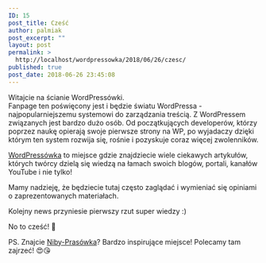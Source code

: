```yaml
---
ID: 15
post_title: Cześć
author: palmiak
post_excerpt: ""
layout: post
permalink: >
  http://localhost/wordpressowka/2018/06/26/czesc/
published: true
post_date: 2018-06-26 23:45:08
---
```

<!-- wp:paragraph -->
<p>Witajcie na ścianie WordPressówki.<br>Fanpage ten poświęcony jest i  będzie światu WordPressa - najpopularniejszemu systemowi do zarządzania  treścią. Z WordPressem związanych jest bardzo dużo osób. Od  początkujących developerów, którzy poprzez naukę opierają swoje pierwsze  strony na WP, po wyjadaczy dzięki którym ten system rozwija się, rośnie  i pozyskuje coraz więcej zwolenników. </p>
<!-- /wp:paragraph -->

<!-- wp:paragraph -->
<p><a href="https://www.facebook.com/wordpressowka/?__tn__=K-R&amp;eid=ARDhB19evgri_GmShiDk3jogK4qf2c8gxx-lSGXW3mFFidgCCZQPCQK2mue6xMg396DGDMHTEr-YAbZ_&amp;fref=mentions&amp;__xts__%5B0%5D=68.ARApCi3tsMyVWNnNm6_1emKAJPKQPk-mMoeQYAmEix-GhRRlMu1GH2ohgz3Pkv3aONwnemt4ywK6CPvNzVGWUzDEzJQMdHXgTWx_oJGFQUVjRGbi8Bp3Rmq4cLaFACf-R4kYX5JZ0CG-o8vJOyR-bwokYqT2vNPtp-iIKrKrre-_ji-LlECYuUuoi_A1j0Fxw51bvLmXZQoDknGx3FXemKZoJJcIZxwSnj7kmhfA_eBjKdNJbQQgolMqYZW_ZKmxjwDjrvmkRSzkrrhhhmBKBBjVe_4ZKo1SP_VOTk5JuhdYe7yCSShMySlhwLRccWxBpxu70HX0HYoryCYPkuVAXFJrkW4q">WordPressówka</a> to miejsce gdzie znajdziecie wiele ciekawych artykułów, których twórcy dzielą się wiedzą na łamach swoich blogów, portali, kanałów YouTube i nie tylko!</p>
<!-- /wp:paragraph -->

<!-- wp:paragraph -->
<p> Mamy nadzieję, że będziecie tutaj często zaglądać i wymieniać się opiniami o zaprezentowanych materiałach. </p>
<!-- /wp:paragraph -->

<!-- wp:paragraph -->
<p> Kolejny news przyniesie pierwszy rzut super wiedzy :)</p>
<!-- /wp:paragraph -->

<!-- wp:paragraph -->
<p> No to cześć! 🙌</p>
<!-- /wp:paragraph -->

<!-- wp:paragraph -->
<p> PS. Znajcie <a href="https://www.facebook.com/NibyPrasowka/?__tn__=K-R&amp;eid=ARBO4ehUm3pJauY6UIHQZA49WpWRQXHADVMbeNAaC471WlVuOARNRQOGrj80tsNKO1fhvfv9xrqxlN-R&amp;fref=mentions&amp;__xts__%5B0%5D=68.ARApCi3tsMyVWNnNm6_1emKAJPKQPk-mMoeQYAmEix-GhRRlMu1GH2ohgz3Pkv3aONwnemt4ywK6CPvNzVGWUzDEzJQMdHXgTWx_oJGFQUVjRGbi8Bp3Rmq4cLaFACf-R4kYX5JZ0CG-o8vJOyR-bwokYqT2vNPtp-iIKrKrre-_ji-LlECYuUuoi_A1j0Fxw51bvLmXZQoDknGx3FXemKZoJJcIZxwSnj7kmhfA_eBjKdNJbQQgolMqYZW_ZKmxjwDjrvmkRSzkrrhhhmBKBBjVe_4ZKo1SP_VOTk5JuhdYe7yCSShMySlhwLRccWxBpxu70HX0HYoryCYPkuVAXFJrkW4q">Niby-Prasówka</a>? Bardzo inspirujące miejsce! Polecamy tam zajrzeć! 😍😘</p>
<!-- /wp:paragraph -->